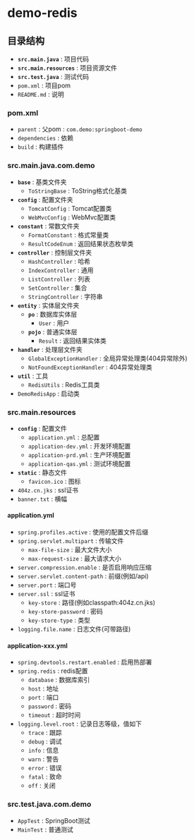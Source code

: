 # demo-redis

## 目录结构

- **`src.main.java`** : 项目代码
- **`src.main.resources`** : 项目资源文件
- **`src.test.java`** : 测试代码
- `pom.xml` : 项目pom
- `README.md` : 说明

### pom.xml

- `parent` : 父pom : `com.demo:springboot-demo`
- `dependencies` : 依赖
- `build` : 构建插件

### src.main.java.com.demo

- **`base`** : 基类文件夹
  - `ToStringBase` : ToString格式化基类
- **`config`** : 配置文件夹
  - `TomcatConfig` : Tomcat配置类
  - `WebMvcConfig` : WebMvc配置类
- **`constant`** : 常数文件夹
  - `FormatConstant` : 格式常量类
  - `ResultCodeEnum` : 返回结果状态枚举类
- **`controller`** : 控制层文件夹
  - `HashController` : 哈希
  - `IndexController` : 通用
  - `ListController` : 列表
  - `SetController` : 集合
  - `StringController` : 字符串
- **`entity`** : 实体层文件夹
  - **`po`** : 数据库实体层
    - `User` : 用户
  - **`pojo`** : 普通实体层
    - `Result` : 返回结果实体类
- **`handler`** : 处理层文件夹
  - `GlobalExceptionHandler` : 全局异常处理类(404异常除外)
  - `NotFoundExceptionHandler` : 404异常处理类
- **`util`** : 工具
  - `RedisUtils` : Redis工具类
- `DemoRedisApp` : 启动类

### src.main.resources

- **`config`** : 配置文件
  - `application.yml` : 总配置
  - `application-dev.yml` : 开发环境配置
  - `application-prd.yml` : 生产环境配置
  - `application-qas.yml` : 测试环境配置
- **`static`** : 静态文件
  - `favicon.ico` : 图标
- `404z.cn.jks` : ssl证书
- `banner.txt` : 横幅

#### application.yml

- `spring.profiles.active` : 使用的配置文件后缀
- `spring.servlet.multipart` : 传输文件
  - `max-file-size` : 最大文件大小
  - `max-request-size` : 最大请求大小
- `server.compression.enable` : 是否启用响应压缩
- `server.servlet.content-path` : 前缀(例如/api)
- `server.port` : 端口号
- `server.ssl` : ssl证书
  - `key-store` : 路径(例如classpath:404z.cn.jks)
  - `key-store-password` : 密码
  - `key-store-type` : 类型
- `logging.file.name` : 日志文件(可带路径)

#### application-xxx.yml

- `spring.devtools.restart.enabled` : 启用热部署
- `spring.redis` : redis配置
  - `database` : 数据库索引
  - `host` : 地址
  - `port` : 端口
  - `password` : 密码
  - `timeout` : 超时时间
- `logging.level.root` : 记录日志等级，值如下
  - `trace` : 跟踪
  - `debug` : 调试
  - `info` : 信息
  - `warn` : 警告
  - `error` : 错误
  - `fatal` : 致命
  - `off` : 关闭

### src.test.java.com.demo

- `AppTest` : SpringBoot测试
- `MainTest` : 普通测试
